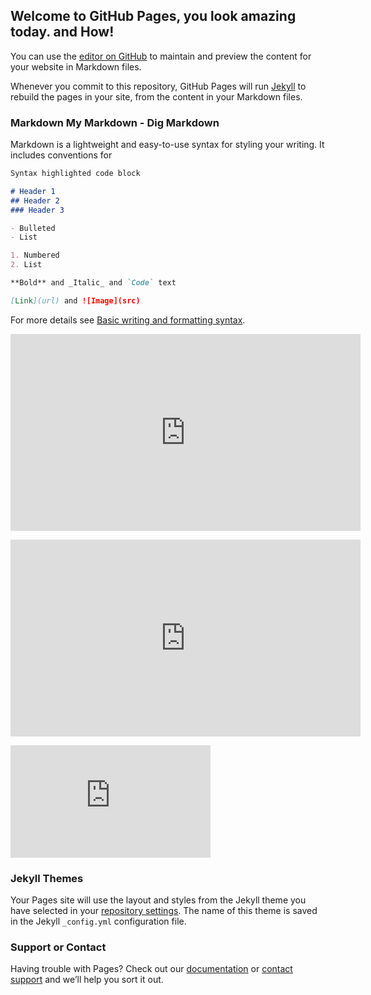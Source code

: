 ## Welcome to GitHub Pages, you look amazing today. and How!

You can use the [editor on GitHub](https://github.com/ZiaCreatesIdeas/webpage3/edit/gh-pages/index.md) to maintain and preview the content for your website in Markdown files.

Whenever you commit to this repository, GitHub Pages will run [Jekyll](https://jekyllrb.com/) to rebuild the pages in your site, from the content in your Markdown files.

### Markdown My Markdown - Dig Markdown

Markdown is a lightweight and easy-to-use syntax for styling your writing. It includes conventions for

```markdown
Syntax highlighted code block

# Header 1
## Header 2
### Header 3

- Bulleted
- List

1. Numbered
2. List

**Bold** and _Italic_ and `Code` text

[Link](url) and ![Image](src)
```

For more details see [Basic writing and formatting syntax](https://docs.github.com/en/github/writing-on-github/getting-started-with-writing-and-formatting-on-github/basic-writing-and-formatting-syntax).

<p align="center">
<iframe width="560" height="315" src="https://www.youtube.com/embed/hjMx8EuyZJ8" title="YouTube video player" frameborder="0" allow="accelerometer; autoplay; clipboard-write; encrypted-media; gyroscope; picture-in-picture" allowfullscreen></iframe>
</p>

<p align="center">
<iframe width="560" height="315" src="https://1drv.ms/v/s!ArHyfaiGO0FjhRdJAK8JBozlisKf" title="YouTube video player" frameborder="0" allow="accelerometer; autoplay; clipboard-write; encrypted-media; gyroscope; picture-in-picture" allowfullscreen></iframe>
</p>

<iframe src="https://onedrive.live.com/embed?cid=63413B86A87DF2B1&resid=63413B86A87DF2B1%21659&authkey=ABz-kMzXwiZYwfs" width="320" height="180" frameborder="0" scrolling="no" allowfullscreen></iframe>

### Jekyll Themes

Your Pages site will use the layout and styles from the Jekyll theme you have selected in your [repository settings](https://github.com/ZiaCreatesIdeas/webpage3/settings/pages). The name of this theme is saved in the Jekyll `_config.yml` configuration file.

### Support or Contact

Having trouble with Pages? Check out our [documentation](https://docs.github.com/categories/github-pages-basics/) or [contact support](https://support.github.com/contact) and we’ll help you sort it out.
